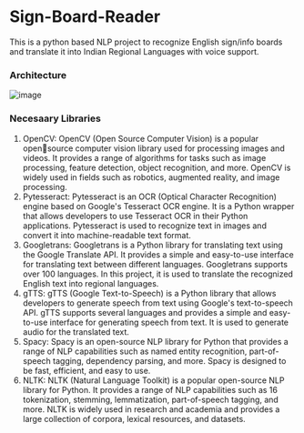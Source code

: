 # Sign-Board-Reader
This is a python based NLP project to recognize English sign/info boards and translate it into Indian Regional Languages with voice support.

### Architecture
![image](https://github.com/aakashr02/Sign-Board-Reader/assets/87864552/5490548f-3fa2-4ca3-923c-d3bf35552b0c)

### Necesaary Libraries
1. OpenCV: OpenCV (Open Source Computer Vision) is a popular opensource computer vision library used for processing images and videos. It 
provides a range of algorithms for tasks such as image processing, feature 
detection, object recognition, and more. OpenCV is widely used in fields 
such as robotics, augmented reality, and image processing.
2. Pytesseract: Pytesseract is an OCR (Optical Character Recognition) engine 
based on Google's Tesseract OCR engine. It is a Python wrapper that allows 
developers to use Tesseract OCR in their Python applications. Pytesseract is 
used to recognize text in images and convert it into machine-readable text 
format.
3. Googletrans: Googletrans is a Python library for translating text using the 
Google Translate API. It provides a simple and easy-to-use interface for 
translating text between different languages. Googletrans supports over 100 
languages. In this project, it is used to translate the recognized English text 
into regional languages.
4. gTTS: gTTS (Google Text-to-Speech) is a Python library that allows 
developers to generate speech from text using Google's text-to-speech API. 
gTTS supports several languages and provides a simple and easy-to-use 
interface for generating speech from text. It is used to generate audio for the 
translated text.
5. Spacy: Spacy is an open-source NLP library for Python that provides a 
range of NLP capabilities such as named entity recognition, part-of-speech 
tagging, dependency parsing, and more. Spacy is designed to be fast, 
efficient, and easy to use. 
6. NLTK: NLTK (Natural Language Toolkit) is a popular open-source NLP 
library for Python. It provides a range of NLP capabilities such as 
16
tokenization, stemming, lemmatization, part-of-speech tagging, and more. 
NLTK is widely used in research and academia and provides a large 
collection of corpora, lexical resources, and datasets.
